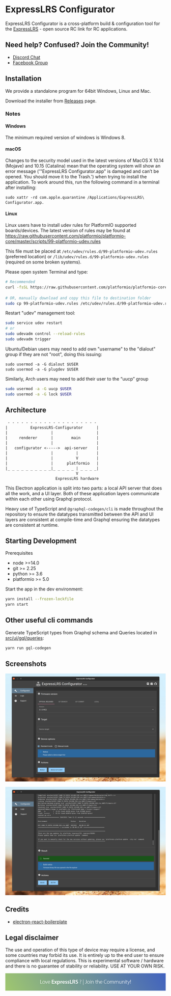 # ExpressLRS Configurator

ExpressLRS Configurator is a cross-platform build & configuration tool for the
[ExpressLRS](https://github.com/ExpressLRS/ExpressLRS) - open source RC link for RC applications.

## Need help? Confused? Join the Community!

- [Discord Chat](https://discord.gg/dS6ReFY)
- [Facebook Group](https://www.facebook.com/groups/636441730280366)

## Installation

We provide a standalone program for 64bit Windows, Linux and Mac.

Download the installer from [Releases](https://github.com/ExpressLRS/ExpressLRS-Configurator/releases) page.

### Notes

#### Windows

The minimum required version of windows is Windows 8.

#### macOS

Changes to the security model used in the latest versions of MacOS X 10.14 (Mojave) and 10.15 (Catalina)
mean that the operating system will show an error message ('"ExpressLRS Configurator.app" is damaged and can’t be
opened. You should move it to the Trash.') when trying to install the application. To work around this, run the
following command in a terminal after installing:

```
sudo xattr -rd com.apple.quarantine /Applications/ExpressLRS\ Configurator.app.
```

#### Linux

Linux users have to install udev rules for PlatformIO supported boards/devices. The latest version of rules may be found
at https://raw.githubusercontent.com/platformio/platformio-core/master/scripts/99-platformio-udev.rules

This file must be placed at `/etc/udev/rules.d/99-platformio-udev.rules` (preferred location) or
`/lib/udev/rules.d/99-platformio-udev.rules` (required on some broken systems).

Please open system Terminal and type:

```bash
# Recommended
curl -fsSL https://raw.githubusercontent.com/platformio/platformio-core/master/scripts/99-platformio-udev.rules | sudo tee /etc/udev/rules.d/99-platformio-udev.rules

# OR, manually download and copy this file to destination folder
sudo cp 99-platformio-udev.rules /etc/udev/rules.d/99-platformio-udev.rules
```

Restart "udev" management tool:

```bash
sudo service udev restart
# or
sudo udevadm control --reload-rules
sudo udevadm trigger
```

Ubuntu/Debian users may need to add own "username" to the "dialout" group if they are not "root", doing this issuing:

```
sudo usermod -a -G dialout $USER
sudo usermod -a -G plugdev $USER
```

Similarly, Arch users may need to add their user to the “uucp” group

```bash
sudo usermod -a -G uucp $USER
sudo usermod -a -G lock $USER
```

## Architecture

```
 - - - - - - - - - - - - - - - - - - - -
|          ExpressLRS-Configurator      |
|                   |                   |
|     renderer      |        main       |
|                   |                   |
|   configurator <----->  api-server    |
|                   |          |        |
|                   |          V        |
|                   |      platformio   |
|_ _ _ _ _ _ _ _ _ _|_ _ _ _ _ | _ _ _ _|
                               V
                      ExpressLRS hardware
```

This Electron application is split into two parts: a local API server that does all the work, and a UI layer. Both of
these application layers communicate within each other using Graphql protocol.

Heavy use of TypeScript and `@graphql-codegen/cli` is made throughout the repository to ensure the datatypes transmitted
between the API and UI layers are consistent at compile-time and Graphql ensuring the datatypes are consistent at
runtime.

## Starting Development

Prerequisites

- node >=14.0
- git >= 2.25
- python >= 3.6
- platformio >= 5.0

Start the app in the dev environment:

```bash
yarn install --frozen-lockfile
yarn start
```

## Other useful cli commands

Generate TypeScript types from Graphql schema and Queries located in [src/ui/gql/queries](src/ui/gql/queries):

```bash
yarn run gql-codegen
```

## Screenshots

![Main screen](docs/readme/screenshots/main_screen.jpg)

![Compile result](docs/readme/screenshots/compile_result.jpg)

## Credits

- [electron-react-boilerplate](https://github.com/electron-react-boilerplate/electron-react-boilerplate)

## Legal disclaimer

The use and operation of this type of device may require a license, and some countries may forbid its use. It is
entirely up to the end user to ensure compliance with local regulations. This is experimental software / hardware and
there is no guarantee of stability or reliability. USE AT YOUR OWN RISK.

[![Join the community!](docs/readme/footer.png)](https://github.com/ExpressLRS/ExpressLRS/wiki#community)
